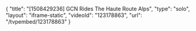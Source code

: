 {
    "title": "[1508429236] GCN Rides The Haute Route Alps",
    "type": "solo",
    "layout": "iframe-static",
    "videoId": "123178863",
    "url": "\/tvpembed\/123178863"
}